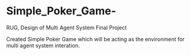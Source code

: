 # Simple_Poker_Game-

RUG, Design of Multi Agent System Final Project

Created Simple Poker Game which will be acting as the environment for multi agent system interation.
